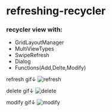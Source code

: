 # refreshing-recycler

### recycler view with:

* GridLayoutManager 
* MultiViewTypes
* SwipeRefresh
* Dialog
* Functions(Add,Delte,Modify)

refresh gif↓ ![refresh](https://user-images.githubusercontent.com/107554272/179698975-dc516a1f-bf82-40f3-be0d-249bcb1665b3.gif)

delete gif↓ ![delete](https://user-images.githubusercontent.com/107554272/179698982-1c94990d-9529-463a-bdec-775e5deda429.gif)

modify gif↓ ![modify](https://user-images.githubusercontent.com/107554272/179698984-9277ef24-b02d-4a5a-b0b2-b12a474ed6cc.gif)
